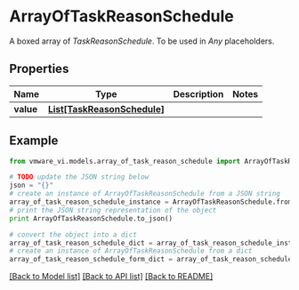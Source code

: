# ArrayOfTaskReasonSchedule

A boxed array of *TaskReasonSchedule*. To be used in *Any* placeholders. 

## Properties
Name | Type | Description | Notes
------------ | ------------- | ------------- | -------------
**value** | [**List[TaskReasonSchedule]**](TaskReasonSchedule.md) |  | 

## Example

```python
from vmware_vi.models.array_of_task_reason_schedule import ArrayOfTaskReasonSchedule

# TODO update the JSON string below
json = "{}"
# create an instance of ArrayOfTaskReasonSchedule from a JSON string
array_of_task_reason_schedule_instance = ArrayOfTaskReasonSchedule.from_json(json)
# print the JSON string representation of the object
print ArrayOfTaskReasonSchedule.to_json()

# convert the object into a dict
array_of_task_reason_schedule_dict = array_of_task_reason_schedule_instance.to_dict()
# create an instance of ArrayOfTaskReasonSchedule from a dict
array_of_task_reason_schedule_form_dict = array_of_task_reason_schedule.from_dict(array_of_task_reason_schedule_dict)
```
[[Back to Model list]](../README.md#documentation-for-models) [[Back to API list]](../README.md#documentation-for-api-endpoints) [[Back to README]](../README.md)


